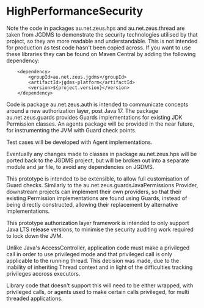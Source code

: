 # HighPerformanceSecurity

Note the code in packages au.net.zeus.hps and au.net.zeus.thread are taken from JGDMS to demonstrate the security technologies utilised by that project, so they are more readable and understandable.  This is not intended for production as test code hasn't been copied across.  If you want to use these libraries they can be found on Maven Central by adding the following dependency:

        <dependency>
            <groupId>au.net.zeus.jgdms</groupId>
            <artifactId>jgdms-platform</artifactId>
            <version>${project.version}</version>
        </dependency>

Code is package au.net.zeus.auth is intended to communicate concepts around a new authorization layer, post Java 17.  The package au.net.zeus.guards provides Guards implementations for existing JDK Permission classes.  An agents package will be provided in the near future, for instrumenting the JVM with Guard check points.

Test cases will be developed with Agent implementations.

Eventually any changes made to classes in package au.net.zeus.hps will be ported back to the JGDMS project, but will be broken out into a separate module and jar file, to avoid any dependencies on JGDMS.

This prototype is intended to be extensible, to allow full customisation of Guard checks.  Similarly to the au.net.zeus.guardsJavaPermissions Provider, downstream projects can implement their own providers, so that their existing Permission implementations are found using Guards, instead of being directly constructed, allowing their replacement by alternative implementations.

This prototype authorization layer framework is intended to only support Java LTS release versions, to minimise the security auditing work required to lock down the JVM.

Unlike Java's AccessController, application code must make a privileged call in order to use privileged mode and that privileged call is only applicable to the running thread.  This decision was made, due to the inability of inheriting Thread context and in light of the difficulties tracking privileges accross executors.

Library code that doesn't support this will need to be either wrapped, with privileged calls, or agents used to make certain calls privileged, for multi threaded applications.
